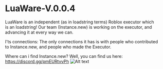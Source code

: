 # LuaWare-V.0.0.4
LuaWare is an independent (as in loadstring terms) Roblox executor which is an loadstring! Our team (Instance.new) is working on the executor, and advancing it at every way we can.

I'ts connections:
The only connections it has is with people who contributed to Instance.new, and people who made the Executor.

Where can i find Instance.new?
Well, you can find us here: https://discord.gg/pmEURtvvPh
![Alt text](https://cdn.discordapp.com/attachments/1405701063302058157/1405701398380810301/Screenshot_20250815_021024_Roblox.png?ex=689fc8f2&is=689e7772&hm=e2ea655ef9f9cf2b9d219bb3480a07bc131eaca76e8715a57ef278e8304037a0&)
